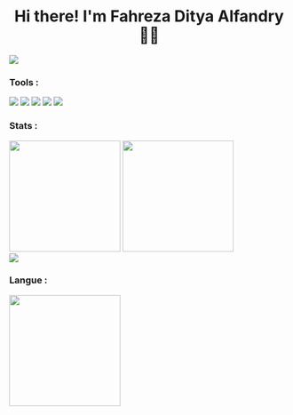 # <h1 align="center"> Hi there! I'm Fahreza Ditya Alfandry 🤙🤙 </h1>

<a href="https://www.youtube.com/watch?v=l_YYz41jHjc"><img src="https://user-images.githubusercontent.com/73097560/115834477-dbab4500-a447-11eb-908a-139a6edaec5c.gif"></a>


### Tools :
<p>
  <img src="https://img.shields.io/badge/OS-Ubuntu-orange?&logo=ubuntu" />
  <img src="https://img.shields.io/badge/OS-Windows-blue?&logo=windows" />
  <img src="https://img.shields.io/badge/Text%20Editor-Visual%20Studio%20Code-blue?&logo=visual%20studio%20code" />
  <img src="https://img.shields.io/badge/Text%20Editor-Android%20Studio-bottlegreen?&logo=android%20studio&logoColor=bottlegreen" />
  <img src="https://gpvc.arturio.dev/fhrzdty31" />
</p>

### Stats :
<p>
  <img src="https://github-readme-stats.vercel.app/api?username=fhrzdty31&show_icons=true&theme=github_dark" height=200 />
  <img src="https://github-readme-streak-stats.herokuapp.com/?user=fhrzdty31&theme=tokyonight_duo" height=200 />
  <br>
  <img src="https://activity-graph.herokuapp.com/graph?username=fhrzdty31&theme=react-dark" />
</p>

### Langue :
<img src="https://github-readme-stats.vercel.app/api/top-langs/?username=fhrzdty31&layout=compact&theme=tokyonight" height=200 />
